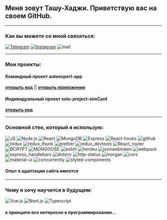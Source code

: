 ## Меня зовут Ташу-Хаджи. Приветствую вас на своем GitHub.

---

### Как вы можете со мной связаться:

[![Telegram](https://img.shields.io/badge/-Telegram-black?style=for-the-badge&logo=Telegram)](https://t.me/Percival_Developer)
[![Instagram](https://img.shields.io/badge/-Instagram-black?style=for-the-badge&logo=Instagram)](https://instagram.com/percival_dev)
![mail](https://img.shields.io/badge/-soltamuradov@mail.ru-black?style=for-the-badge&logo=Mail.ru)

---

### Мои проекты:
#### Командный проект autoexpert-app

**[открыть код](https://github.com/soltamuradov/autoexpert-app)** ||
**[открыть приложение](http://appraiser-cars.herokuapp.com/)**


#### Индивидуальный проект solo-project-simCard

**[открыть код](https://github.com/soltamuradov/solo-project-simCard)**

---

### Основной стек, который я использую:

![JS](https://img.shields.io/badge/-JavaScript-black?style=for-the-badge&logo=javascript)
![Node.js](https://img.shields.io/badge/-Node.js-black?style=for-the-badge&logo=node.js)
![React](https://img.shields.io/badge/-React-black?style=for-the-badge&logo=React)
![MongoDB](https://img.shields.io/badge/-MongoDB-black?style=for-the-badge&logo=MongoDB)
![Express](https://img.shields.io/badge/-Express-black?style=for-the-badge&logo=Express)
![React-hooks](https://img.shields.io/badge/-React_hooks-black?style=for-the-badge&logo=Redux)
![github](https://img.shields.io/badge/-github-black?style=for-the-badge&logo=github)
![redux](https://img.shields.io/badge/-redux-black?style=for-the-badge&logo=redux)
![redux_thunk](https://img.shields.io/badge/-redux_thunk-black?style=for-the-badge&logo=redux)
![prettier](https://img.shields.io/badge/-prettier-black?style=for-the-badge&logo=prettier)
![redux_devtools](https://img.shields.io/badge/-redux_devtools-black?style=for-the-badge&logo=redux)
![React_router](https://img.shields.io/badge/-React--router-black?style=for-the-badge&logo=React-router)
![BCRYPT](https://img.shields.io/badge/-BCRYPT-black?style=for-the-badge&logo=BCRYPT)
![MONGOOSE](https://img.shields.io/badge/-MONGOOSE-black?style=for-the-badge&logo=MONGOOSE)
![eslint](https://img.shields.io/badge/-eslint-black?style=for-the-badge&logo=eslint)
![heroku](https://img.shields.io/badge/-heroku-black?style=for-the-badge&logo=heroku)
![jsonwebtoken](https://img.shields.io/badge/-jsonwebtoken-black?style=for-the-badge&logo=jsonwebtoken)
![webpack](https://img.shields.io/badge/-webpack-black?style=for-the-badge&logo=webpack)
![express_handlebars](https://img.shields.io/badge/-express_handlebars-black?style=for-the-badge&logo=express_handlebars)
![dotenv](https://img.shields.io/badge/-dotenv-black?style=for-the-badge&logo=dotenv)
![http-status](https://img.shields.io/badge/-http_status-black?style=for-the-badge&logo=http-status)
![morgan](https://img.shields.io/badge/-morgan-black?style=for-the-badge&logo=morgan)
![cors](https://img.shields.io/badge/-cors-black?style=for-the-badge&logo=cors)
![material-ui](https://img.shields.io/badge/-material_ui-black?style=for-the-badge&logo=material-ui)
![concurrently](https://img.shields.io/badge/-concurrently-black?style=for-the-badge&logo=concurrently)
![styled-components](https://img.shields.io/badge/-styled_components-black?style=for-the-badge&logo=styled-components)

#### Опыт в адаптации сайта имеется

---

### Чему я хочу научится в будущем:
![Vue.js](https://img.shields.io/badge/-Vue.js-black?style=for-the-badge&logo=Vue.js)
![Next.js](https://img.shields.io/badge/-Next.js-black?style=for-the-badge&logo=Next.js)
![Typescript](https://img.shields.io/badge/-Typescript-black?style=for-the-badge&logo=Typescript)


#### в принципе все интересно в программировании...



